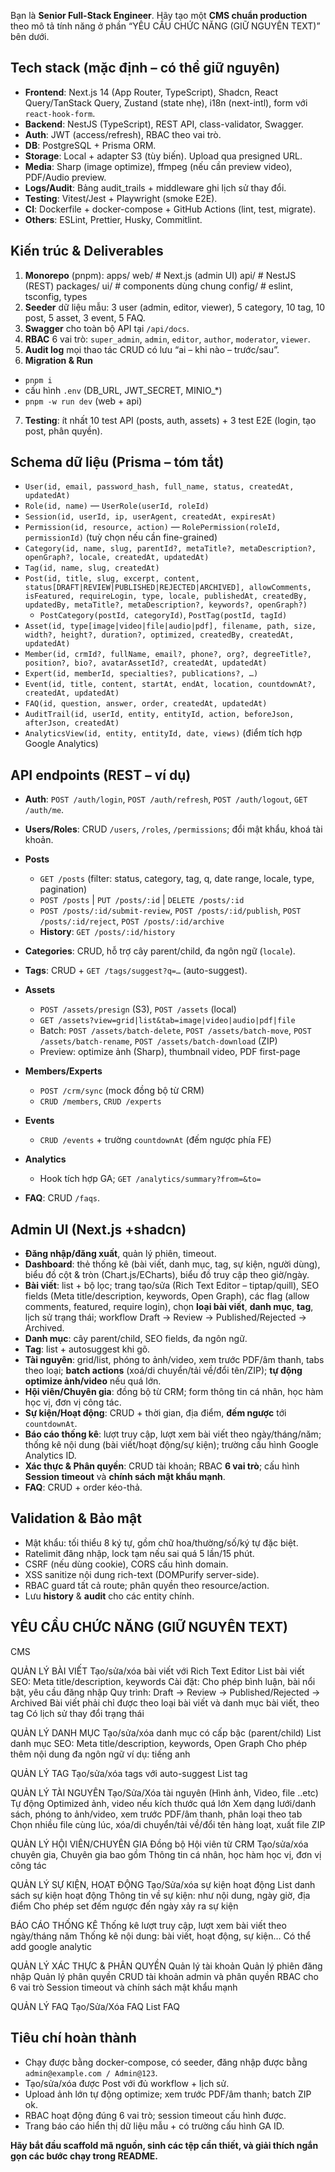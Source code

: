 Bạn là **Senior Full-Stack Engineer**. Hãy tạo một **CMS chuẩn production** theo mô tả tính năng ở phần “YÊU CẦU CHỨC NĂNG (GIỮ NGUYÊN TEXT)” bên dưới.

## Tech stack (mặc định – có thể giữ nguyên)
- **Frontend**: Next.js 14 (App Router, TypeScript), Shadcn, React Query/TanStack Query, Zustand (state nhẹ), i18n (next-intl), form với `react-hook-form`.
- **Backend**: NestJS (TypeScript), REST API, class-validator, Swagger.
- **Auth**: JWT (access/refresh), RBAC theo vai trò.
- **DB**: PostgreSQL + Prisma ORM.
- **Storage**: Local + adapter S3 (tùy biến). Upload qua presigned URL.
- **Media**: Sharp (image optimize), ffmpeg (nếu cần preview video), PDF/Audio preview.
- **Logs/Audit**: Bảng audit_trails + middleware ghi lịch sử thay đổi.
- **Testing**: Vitest/Jest + Playwright (smoke E2E).
- **CI**: Dockerfile + docker-compose + GitHub Actions (lint, test, migrate).
- **Others**: ESLint, Prettier, Husky, Commitlint.
## Kiến trúc & Deliverables
1. **Monorepo** (pnpm):
apps/
web/ # Next.js (admin UI)
api/ # NestJS (REST)
packages/
ui/ # components dùng chung
config/ # eslint, tsconfig, types
2. **Seeder** dữ liệu mẫu: 3 user (admin, editor, viewer), 5 category, 10 tag, 10 post, 5 asset, 3 event, 5 FAQ.
3. **Swagger** cho toàn bộ API tại `/api/docs`.
4. **RBAC** 6 vai trò: `super_admin`, `admin`, `editor`, `author`, `moderator`, `viewer`.
5. **Audit log** mọi thao tác CRUD có lưu “ai – khi nào – trước/sau”.
6. **Migration & Run**
- `pnpm i`
- cấu hình `.env` (DB_URL, JWT_SECRET, MINIO_*)
- `pnpm -w run dev` (web + api)
7. **Testing**: ít nhất 10 test API (posts, auth, assets) + 3 test E2E (login, tạo post, phân quyền).
## Schema dữ liệu (Prisma – tóm tắt)
- `User(id, email, password_hash, full_name, status, createdAt, updatedAt)`
- `Role(id, name)` — `UserRole(userId, roleId)`
- `Session(id, userId, ip, userAgent, createdAt, expiresAt)`
- `Permission(id, resource, action)` — `RolePermission(roleId, permissionId)` (tuỳ chọn nếu cần fine-grained)
- `Category(id, name, slug, parentId?, metaTitle?, metaDescription?, openGraph?, locale, createdAt, updatedAt)`
- `Tag(id, name, slug, createdAt)`
- `Post(id, title, slug, excerpt, content, status[DRAFT|REVIEW|PUBLISHED|REJECTED|ARCHIVED], allowComments, isFeatured, requireLogin, type, locale, publishedAt, createdBy, updatedBy, metaTitle?, metaDescription?, keywords?, openGraph?)`
  - `PostCategory(postId, categoryId)`, `PostTag(postId, tagId)`
- `Asset(id, type[image|video|file|audio|pdf], filename, path, size, width?, height?, duration?, optimized, createdBy, createdAt, updatedAt)`
- `Member(id, crmId?, fullName, email?, phone?, org?, degreeTitle?, position?, bio?, avatarAssetId?, createdAt, updatedAt)`
- `Expert(id, memberId, specialties?, publications?, …)`
- `Event(id, title, content, startAt, endAt, location, countdownAt?, createdAt, updatedAt)`
- `FAQ(id, question, answer, order, createdAt, updatedAt)`
- `AuditTrail(id, userId, entity, entityId, action, beforeJson, afterJson, createdAt)`
- `AnalyticsView(id, entity, entityId, date, views)` (điểm tích hợp Google Analytics)
## API endpoints (REST – ví dụ)
- **Auth**: `POST /auth/login`, `POST /auth/refresh`, `POST /auth/logout`, `GET /auth/me`.
- **Users/Roles**: CRUD `/users`, `/roles`, `/permissions`; đổi mật khẩu, khoá tài khoản.

- **Posts**
  - `GET /posts` (filter: status, category, tag, q, date range, locale, type, pagination)
  - `POST /posts` | `PUT /posts/:id` | `DELETE /posts/:id`
  - `POST /posts/:id/submit-review`, `POST /posts/:id/publish`, `POST /posts/:id/reject`, `POST /posts/:id/archive`
  - **History**: `GET /posts/:id/history`

- **Categories**: CRUD, hỗ trợ cây parent/child, đa ngôn ngữ (`locale`).
- **Tags**: CRUD + `GET /tags/suggest?q=…` (auto-suggest).

- **Assets**
  - `POST /assets/presign` (S3), `POST /assets` (local)
  - `GET /assets?view=grid|list&tab=image|video|audio|pdf|file`
  - Batch: `POST /assets/batch-delete`, `POST /assets/batch-move`, `POST /assets/batch-rename`, `POST /assets/batch-download` (ZIP)
  - Preview: optimize ảnh (Sharp), thumbnail video, PDF first-page

- **Members/Experts**
  - `POST /crm/sync` (mock đồng bộ từ CRM)
  - `CRUD /members`, `CRUD /experts`

- **Events**
  - `CRUD /events` + trường `countdownAt` (đếm ngược phía FE)

- **Analytics**
  - Hook tích hợp GA; `GET /analytics/summary?from=&to=`

- **FAQ**: CRUD `/faqs`.
## Admin UI (Next.js +shadcn)
- **Đăng nhập/đăng xuất**, quản lý phiên, timeout.
- **Dashboard**: thẻ thống kê (bài viết, danh mục, tag, sự kiện, người dùng), biểu đồ cột & tròn (Chart.js/ECharts), biểu đồ truy cập theo giờ/ngày.
- **Bài viết**: list + bộ lọc; trang tạo/sửa (Rich Text Editor – tiptap/quill), SEO fields (Meta title/description, keywords, Open Graph), các flag (allow comments, featured, require login), chọn **loại bài viết**, **danh mục**, **tag**, lịch sử trạng thái; workflow Draft → Review → Published/Rejected → Archived.
- **Danh mục**: cây parent/child, SEO fields, đa ngôn ngữ.
- **Tag**: list + autosuggest khi gõ.
- **Tài nguyên**: grid/list, phóng to ảnh/video, xem trước PDF/âm thanh, tabs theo loại; **batch actions** (xoá/di chuyển/tải về/đổi tên/ZIP); **tự động optimize ảnh/video** nếu quá lớn.
- **Hội viên/Chuyên gia**: đồng bộ từ CRM; form thông tin cá nhân, học hàm học vị, đơn vị công tác.
- **Sự kiện/Hoạt động**: CRUD + thời gian, địa điểm, **đếm ngược** tới `countdownAt`.
- **Báo cáo thống kê**: lượt truy cập, lượt xem bài viết theo ngày/tháng/năm; thống kê nội dung (bài viết/hoạt động/sự kiện); trường cấu hình Google Analytics ID.
- **Xác thực & Phân quyền**: CRUD tài khoản; RBAC **6 vai trò**; cấu hình **Session timeout** và **chính sách mật khẩu mạnh**.
- **FAQ**: CRUD + order kéo-thả.
## Validation & Bảo mật
- Mật khẩu: tối thiểu 8 ký tự, gồm chữ hoa/thường/số/ký tự đặc biệt.
- Ratelimit đăng nhập, lock tạm nếu sai quá 5 lần/15 phút.
- CSRF (nếu dùng cookie), CORS cấu hình domain.
- XSS sanitize nội dung rich-text (DOMPurify server-side).
- RBAC guard tất cả route; phân quyền theo resource/action.
- Lưu **history** & **audit** cho các entity chính.

## YÊU CẦU CHỨC NĂNG (GIỮ NGUYÊN TEXT)
CMS

QUẢN LÝ BÀI VIẾT
Tạo/sửa/xóa bài viết với Rich Text Editor
List bài viết
SEO: Meta title/description, keywords
Cài đặt: Cho phép bình luận, bài nổi bật, yêu cầu đăng nhập
Quy trình: Draft → Review → Published/Rejected → Archived
Bài viết phải chỉ được theo loại bài viết và danh mục bài viết, theo tag
Có lịch sử thay đổi trạng thái

QUẢN LÝ DANH MỤC
Tạo/sửa/xóa danh mục có cấp bậc (parent/child)
List danh mục
SEO: Meta title/description, keywords, Open Graph
Cho phép thêm nội dung đa ngôn ngữ ví dụ: tiếng anh

QUẢN LÝ TAG
Tạo/sửa/xóa tags với auto-suggest
List tag

QUẢN LÝ TÀI NGUYÊN
Tạo/Sửa/Xóa tài nguyên (Hình ảnh, Video, file ..etc)
Tự động Optimized ảnh, video nếu kích thước quá lớn
Xem dạng lưới/danh sách, phóng to ảnh/video, xem trước PDF/âm thanh, phân loại theo tab
Chọn nhiều file cùng lúc, xóa/di chuyển/tải về/đổi tên hàng loạt, xuất file ZIP

QUẢN LÝ HỘI VIÊN/CHUYÊN GIA
Đồng bộ Hội viên từ CRM
Tạo/sửa/xóa chuyên gia,
Chuyên gia bao gồm Thông tin cá nhân, học hàm học vị, đơn vị công tác

QUẢN LÝ SỰ KIỆN, HOẠT ĐỘNG
Tạo/Sửa/xóa sự kiện hoạt động
List danh sách sự kiện hoạt động
Thông tin về sự kiện: như nội dung, ngày giờ, địa điểm
Cho phép set đếm ngược đến ngày xảy ra sự kiện

BÁO CÁO THỐNG KÊ
Thống kê lượt truy cập, lượt xem bài viết theo ngày/tháng năm
Thống kê nội dung: bài viết, hoạt động, sự kiện…
Có thể add google analytic

QUẢN LÝ XÁC THỰC & PHÂN QUYỀN
Quản lý tài khoản
Quản lý phiên đăng nhập
Quản lý phân quyền
CRUD tài khoản admin và phân quyền RBAC cho 6 vai trò
Session timeout và chính sách mật khẩu mạnh

QUẢN LÝ FAQ
Tạo/Sửa/Xóa FAQ
List FAQ

## Tiêu chí hoàn thành
- Chạy được bằng docker-compose, có seeder, đăng nhập được bằng `admin@example.com / Admin@123`.
- Tạo/sửa/xóa được Post với đủ workflow + lịch sử.
- Upload ảnh lớn tự động optimize; xem trước PDF/âm thanh; batch ZIP ok.
- RBAC hoạt động đúng 6 vai trò; session timeout cấu hình được.
- Trang báo cáo hiển thị dữ liệu mẫu + có trường cấu hình GA ID.

**Hãy bắt đầu scaffold mã nguồn, sinh các tệp cần thiết, và giải thích ngắn gọn các bước chạy trong README.**
